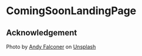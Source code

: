 # ComingSoonLandingPage

## Acknowledgement
<span>Photo by <a href="https://unsplash.com/@andyfalconerphotography?utm_source=unsplash&amp;utm_medium=referral&amp;utm_content=creditCopyText">Andy Falconer</a> on <a href="https://unsplash.com/s/photos/cafe?utm_source=unsplash&amp;utm_medium=referral&amp;utm_content=creditCopyText">Unsplash</a></span>
